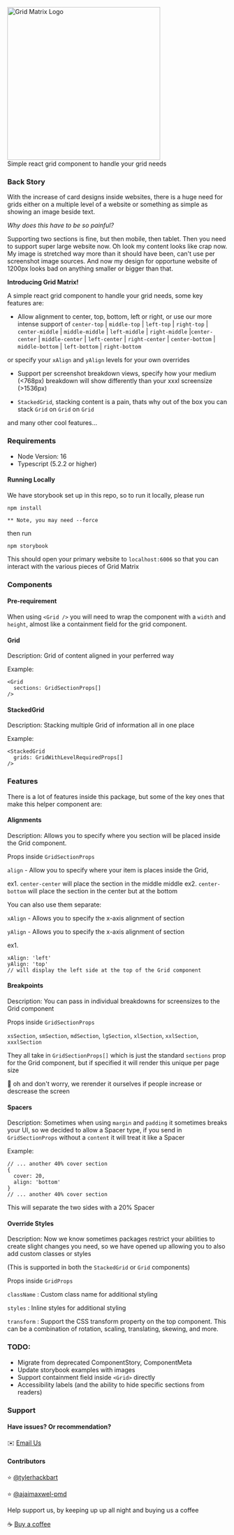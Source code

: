 <p>
    <img alt="Grid Matrix Logo" width="350" src="https://jbmd-website.s3.amazonaws.com/gridmatrix/grid-matrix-full-01.png">
    <br>
    Simple react grid component to handle your grid needs
</p>

### Back Story

With the increase of card designs inside websites, there is a huge need for grids either on a multiple level of a website or something as simple as showing an image beside text.

<i>Why does this have to be so painful?</i>

Supporting two sections is fine, but then mobile, then tablet. Then you need to support super large website now. Oh look my content looks like crap now. My image is stretched way more than it should have been, can't use per screenshot image sources. And now my design for opportune website of 1200px looks bad on anything smaller or bigger than that.

<b>Introducing Grid Matrix!</b>

A simple react grid component to handle your grid needs, some key features are:

- Allow alignment to center, top, bottom, left or right, or use our more intense support of `center-top` | `middle-top` | `left-top` | `right-top` | `center-middle` |  `middle-middle` |  `left-middle` |  `right-middle` |`center-center` | `middle-center` | `left-center` | `right-center` | `center-bottom` | `middle-bottom` | `left-bottom` | `right-bottom`

or specify your `xAlign` and `yAlign` levels for your own overrides

- Support per screenshot breakdown views, specify how your medium (<768px) breakdown will show differently than your xxxl screensize (>1536px)

- `StackedGrid`, stacking content is a pain, thats why out of the box you can stack `Grid` on `Grid` on `Grid`

and many other cool features...

### Requirements

- Node Version: 16
- Typescript (5.2.2 or higher)

#### Running Locally

We have storybook set up in this repo, so to run it locally, please run

```
npm install 

** Note, you may need --force 
```

then run 

```
npm storybook
```

This should open your primary website to `localhost:6006` so that you can interact with the various pieces of Grid Matrix

### Components

#### Pre-requirement

When using `<Grid />` you will need to wrap the component with a `width` and `height`, almost like a containment field for the grid component.

#### Grid

Description: Grid of content aligned in your perferred way

Example:
```
<Grid
  sections: GridSectionProps[]
/>
```

#### StackedGrid

Description: Stacking multiple Grid of information all in one place

Example:
```
<StackedGrid
  grids: GridWithLevelRequiredProps[]
/>
```

### Features

There is a lot of features inside this package, but some of the key ones that make this helper component are:

#### Alignments 

Description: Allows you to specify where you section will be placed inside the Grid component.

Props inside `GridSectionProps`

`align` - Allow you to specify where your item is places inside the Grid,

ex1. `center-center` will place the section in the middle middle
ex2.  `center-bottom` will place the section in the center but at the bottom

You can also use them separate:

`xAlign` - Allows you to specify the x-axis alignment of section

`yAlign` - Allows you to specify the x-axis alignment of section

ex1. 
```
xAlign: 'left'
yAlign: 'top'
// will display the left side at the top of the Grid component
```

#### Breakpoints

Description: You can pass in individual breakdowns for screensizes to the Grid component

Props inside `GridSectionProps`

`xsSection`, `smSection`, `mdSection`, `lgSection`, `xlSection`, `xxlSection`, `xxxlSection`

They all take in `GridSectionProps[]` which is just the standard `sections` prop for the Grid component, but if specified it will render this unique per page size

:gift: oh and don't worry, we rerender it ourselves if people increase or descrease the screen

#### Spacers

Description: Sometimes when using `margin` and `padding` it sometimes breaks your UI, so we decided to allow a Spacer type, if you send in `GridSectionProps` without a `content` it will treat it like a Spacer

Example:
```
// ... another 40% cover section
{
  cover: 20,
  align: 'bottom'
}
// ... another 40% cover section
```
This will separate the two sides with a 20% Spacer

#### Override Styles

Description: Now we know sometimes packages restrict your abilities to create slight changes you need, so we have opened up allowing you to also add custom classes or styles

(This is supported in both the `StackedGrid` or `Grid` components)

Props inside `GridProps`

`className` : Custom class name for additional styling

`styles` : Inline styles for additional styling

`transform` : Support the CSS transform property on the top component. This can be a combination of rotation, scaling, translating, skewing, and more.




### TODO:
- Migrate from deprecated ComponentStory, ComponentMeta
- Update storybook examples with images
- Support containment field inside `<Grid>` directly
- Accessibility labels (and the ability to hide specific sections from readers)

### Support

#### Have issues? Or recommendation?

:envelope: <a href="mailto:support@juiceboxmonkeydesigns.com">Email Us</a>


#### Contributors

:star: <a href="https://github.com/tylerhackbart" target="_blank">@tylerhackbart</a>

:star: <a href="https://github.com/ajaimaxwel-pmd" target="_blank">@ajaimaxwel-pmd</a>


Help support us, by keeping up up all night and buying us a coffee

:coffee: <a href="https://link.juiceboxmonkeydesigns.com/5F9hI2" target="_blank"> Buy a coffee </a>
